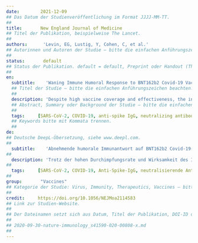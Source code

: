 ```yaml
---
date:        2021-12-09
## Das Datum der Studienveröffentlichung im Format JJJJ-MM-TT.
##
title:       New England Journal of Medicine
## Titel der Publikation, beispielweise The Lancet.
##
authors:      'Levin, EG, Lustig, Y, Cohen, C, et al.'
## Autorinnen und Autoren der Studie – bitte die einfachen Anführungszeichen beachten!
##
status:       default
## Status der Publikation. default = default, Preprint oder Handout (Thesenpapier)
##
en:
  subtitle:    'Waning Immune Humoral Response to BNT162b2 Covid-19 Vaccine over 6 Months'
  ## Titel der Studie – bitte die einfachen Anführungszeichen beachten!
  ##
  description: 'Despite high vaccine coverage and effectiveness, the incidence of symptomatic infection with severe acute respiratory syndrome coronavirus 2 (SARS-CoV-2) has been increasing in Israel. Whether the increasing incidence of infection is due to waning immunity after the receipt of two doses of the BNT162b2 vaccine is unclear. We conducted a 6-month longitudinal prospective study involving vaccinated health care workers who were tested monthly for the presence of anti-spike IgG and neutralizing antibodies. Linear mixed models were used to assess the dynamics of antibody levels and to determine predictors of antibody levels at 6 months. The study included 4868 participants, with 3808 being included in the linear mixed-model analyses. The level of IgG antibodies decreased at a consistent rate, whereas the neutralizing antibody level decreased rapidly for the first 3 months with a relatively slow decrease thereafter. Although IgG antibody levels were highly correlated with neutralizing antibody titers, the regression relationship between the IgG and neutralizing antibody levels depended on the time since receipt of the second vaccine dose. Six months after receipt of the second dose, neutralizing antibody titers were substantially lower among men than among women, lower among persons 65 years of age or older than among those 18 to less than 45 years of age, and lower among participants with immunosuppression than among those without immunosuppression. Six months after receipt of the second dose of the BNT162b2 vaccine, humoral response was substantially decreased, especially among men, among persons 65 years of age or older, and among persons with immunosuppression.'
  ## Abstract, Summary oder Background der Studie – bitte die einfachen Anführungszeichen b
  ##
  tags:     [SARS-CoV-2, COVID-19, anti-spike IgG, neutralizing antibodies,antibody titers]
  ## Keywords bitte mit Kommata trennen.
  ##
de: 
## Deutsche DeepL-Übersetzung, siehe www.deepl.com.
##
  subtitle:    'Abnehmende humorale Immunantwort auf BNT162b2 Covid-19-Impfstoff über 6 Monate'
##
  description: 'Trotz der hohen Durchimpfungsrate und Wirksamkeit des Impfstoffs hat die Inzidenz symptomatischer Infektionen mit dem schweren akuten respiratorischen Syndrom Coronavirus 2 (SARS-CoV-2) in Israel zugenommen. Es ist unklar, ob die zunehmende Inzidenz von Infektionen auf eine nachlassende Immunität nach der Verabreichung von zwei Dosen des BNT162b2-Impfstoffs zurückzuführen ist. Wir führten eine 6-monatige prospektive Längsschnittstudie mit geimpftem Gesundheitspersonal durch, das monatlich auf das Vorhandensein von Anti-Spike-IgG und neutralisierenden Antikörpern getestet wurde. Mit Hilfe linearer gemischter Modelle wurden die Dynamik der Antikörperspiegel bewertet und die Prädiktoren für die Antikörperspiegel nach 6 Monaten bestimmt. Die Studie umfasste 4868 Teilnehmer, von denen 3808 in die Analysen des linearen gemischten Modells einbezogen wurden. Die IgG-Antikörperspiegel nahmen gleichmäßig ab, während die neutralisierenden Antikörperspiegel in den ersten drei Monaten rasch und danach relativ langsam abnahmen. Obwohl die IgG-Antikörperspiegel stark mit den neutralisierenden Antikörpertitern korrelierten, hing die Regressionsbeziehung zwischen den IgG- und neutralisierenden Antikörperspiegeln von der Zeit seit der zweiten Impfstoffdosis ab. Sechs Monate nach Erhalt der zweiten Dosis waren die neutralisierenden Antikörpertiter bei Männern deutlich niedriger als bei Frauen, bei Personen im Alter von 65 Jahren oder älter niedriger als bei Personen im Alter von 18 bis unter 45 Jahren und bei Teilnehmern mit Immunsuppression niedriger als bei Teilnehmern ohne Immunsuppression. Sechs Monate nach Erhalt der zweiten Dosis des BNT162b2-Impfstoffs war die humorale Reaktion deutlich vermindert, insbesondere bei Männern, bei Personen im Alter von 65 Jahren oder älter und bei Personen mit Immunsuppression.'
##
  tags:     [SARS-CoV-2, COVID-19, Anti-Spike-IgG, neutralisierende Antikörper, Antikörper-Titer]
##
group:       "Vaccines"
## Kategorie der Studie: Virus, Immunity, Therapeutics, Vaccines – bitte die Anführungszeichen beachten!
##
credit:     https://doi.org/10.1056/NEJMoa2114583
## Link zur Studien-Website.
##
## Der Dateinamen setzt sich aus Datum, Titel der Publikation, DOI-ID der Studie (nach dem letzten Slash) und der Dateiendung zusammen. Bitte den Unterstrich vor der DOI-ID beachten!
##
## 2020-09-30-nature-immunology_s41590-020-00808-x.md
##
---
```

<object data="{{ page.link }}" style='height:calc(100vh - 400px); width: 100%' type='application/pdf'></object>